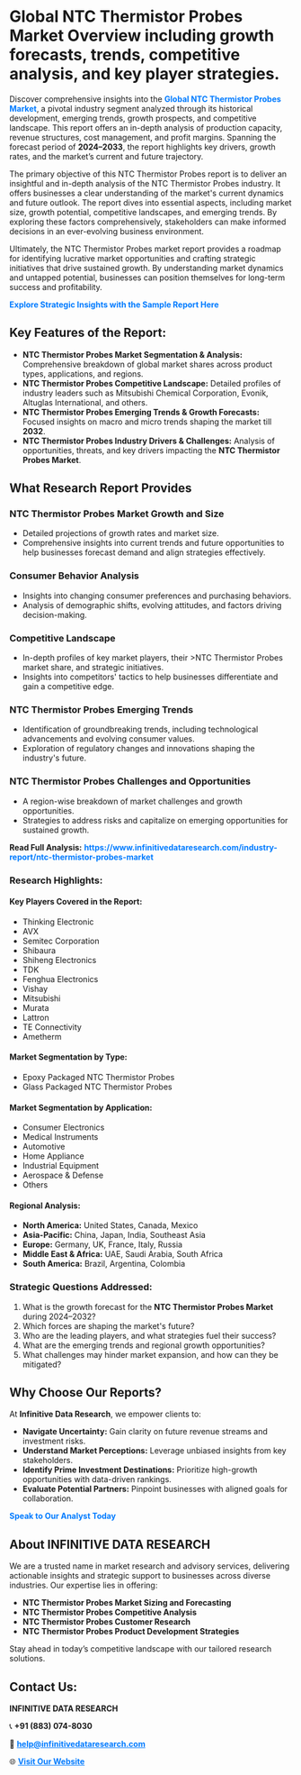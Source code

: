 <h1>Global NTC Thermistor Probes Market Overview including growth forecasts, trends, competitive analysis, and key player strategies.</h1>
<p>
Discover comprehensive insights into the 
<a href="https://www.infinitivedataresearch.com/industry-report/ntc-thermistor-probes-market" rel="dofollow" style="color: #007BFF; text-decoration: none;"><strong>Global NTC Thermistor Probes Market</strong></a>, a pivotal industry segment analyzed through its historical development, emerging trends, growth prospects, and competitive landscape. This report offers an in-depth analysis of production capacity, revenue structures, cost management, and profit margins. Spanning the forecast period of <strong>2024–2033</strong>, the report highlights key drivers, growth rates, and the market’s current and future trajectory.
</p>
<p>
The primary objective of this NTC Thermistor Probes report is to deliver an insightful and in-depth analysis of the NTC Thermistor Probes industry. It offers businesses a clear understanding of the market's current dynamics and future outlook. The report dives into essential aspects, including market size, growth potential, competitive landscapes, and emerging trends. By exploring these factors comprehensively, stakeholders can make informed decisions in an ever-evolving business environment.
</p>
<p>
Ultimately, the NTC Thermistor Probes market report provides a roadmap for identifying lucrative market opportunities and crafting strategic initiatives that drive sustained growth. By understanding market dynamics and untapped potential, businesses can position themselves for long-term success and profitability.
</p>
<p>
<a href="https://www.infinitivedataresearch.com/request-sample/reportId=106741" style="color: #007BFF; text-decoration: none;"><strong>Explore Strategic Insights with the Sample Report Here</strong></a>
</p>

<h2>Key Features of the Report:</h2>
<ul>
<li><strong>NTC Thermistor Probes Market Segmentation & Analysis:</strong> Comprehensive breakdown of global market shares across product types, applications, and regions.</li>
<li><strong>NTC Thermistor Probes Competitive Landscape:</strong> Detailed profiles of industry leaders such as Mitsubishi Chemical Corporation, Evonik, Altuglas International, and others.</li>
<li><strong>NTC Thermistor Probes Emerging Trends & Growth Forecasts:</strong> Focused insights on macro and micro trends shaping the market till <strong>2032</strong>.</li>
<li><strong>NTC Thermistor Probes Industry Drivers & Challenges:</strong> Analysis of opportunities, threats, and key drivers impacting the <strong>NTC Thermistor Probes Market</strong>.</li>
</ul>

<h2>What Research Report Provides</h2>
<h3>NTC Thermistor Probes Market Growth and Size</h3>
<ul>
<li>Detailed projections of growth rates and market size.</li>
<li>Comprehensive insights into current trends and future opportunities to help businesses forecast demand and align strategies effectively.</li>
</ul>

<h3>Consumer Behavior Analysis</h3>
<ul>
<li>Insights into changing consumer preferences and purchasing behaviors.</li>
<li>Analysis of demographic shifts, evolving attitudes, and factors driving decision-making.</li>
</ul>

<h3>Competitive Landscape</h3>
<ul>
<li>In-depth profiles of key market players, their >NTC Thermistor Probes market share, and strategic initiatives.</li>
<li>Insights into competitors' tactics to help businesses differentiate and gain a competitive edge.</li>
</ul>

<h3>NTC Thermistor Probes Emerging Trends</h3>
<ul>
<li>Identification of groundbreaking trends, including technological advancements and evolving consumer values.</li>
<li>Exploration of regulatory changes and innovations shaping the industry's future.</li>
</ul>

<h3>NTC Thermistor Probes Challenges and Opportunities</h3>
<ul>
<li>A region-wise breakdown of market challenges and growth opportunities.</li>
<li>Strategies to address risks and capitalize on emerging opportunities for sustained growth.</li>
</ul>
<p><strong>Read Full Analysis:</strong> <a href="https://www.infinitivedataresearch.com/industry-report/ntc-thermistor-probes-market" rel="dofollow" style="color: #007BFF; text-decoration: none;"><strong>https://www.infinitivedataresearch.com/industry-report/ntc-thermistor-probes-market</strong></a></p>
<h3>Research Highlights:</h3>
<h4>Key Players Covered in the Report:</h4>
<ul><li>Thinking Electronic</li><li>AVX</li><li>Semitec Corporation</li><li>Shibaura</li><li>Shiheng Electronics</li><li>TDK</li><li>Fenghua Electronics</li><li>Vishay</li><li>Mitsubishi</li><li>Murata</li><li>Lattron</li><li>TE Connectivity</li><li>Ametherm</li></ul>
<h4>Market Segmentation by Type:</h4>
<ul><li>Epoxy Packaged NTC Thermistor Probes</li><li>Glass Packaged NTC Thermistor Probes</li></ul>
<h4>Market Segmentation by Application:</h4>
<ul><li>Consumer Electronics</li><li>Medical Instruments</li><li>Automotive</li><li>Home Appliance</li><li>Industrial Equipment</li><li>Aerospace &amp; Defense</li><li>Others</li></ul>

<h4>Regional Analysis:</h4>
<ul>
<li><strong>North America:</strong> United States, Canada, Mexico</li>
<li><strong>Asia-Pacific:</strong> China, Japan, India, Southeast Asia</li>
<li><strong>Europe:</strong> Germany, UK, France, Italy, Russia</li>
<li><strong>Middle East & Africa:</strong> UAE, Saudi Arabia, South Africa</li>
<li><strong>South America:</strong> Brazil, Argentina, Colombia</li>
</ul>

<h3>Strategic Questions Addressed:</h3>
<ol>
<li>What is the growth forecast for the <strong>NTC Thermistor Probes Market</strong> during 2024–2032?</li>
<li>Which forces are shaping the market's future?</li>
<li>Who are the leading players, and what strategies fuel their success?</li>
<li>What are the emerging trends and regional growth opportunities?</li>
<li>What challenges may hinder market expansion, and how can they be mitigated?</li>
</ol>

<h2>Why Choose Our Reports?</h2>
<p>At <strong>Infinitive Data Research</strong>, we empower clients to:</p>
<ul>
<li><strong>Navigate Uncertainty:</strong> Gain clarity on future revenue streams and investment risks.</li>
<li><strong>Understand Market Perceptions:</strong> Leverage unbiased insights from key stakeholders.</li>
<li><strong>Identify Prime Investment Destinations:</strong> Prioritize high-growth opportunities with data-driven rankings.</li>
<li><strong>Evaluate Potential Partners:</strong> Pinpoint businesses with aligned goals for collaboration.</li>
</ul>
<p><a href="https://www.infinitivedataresearch.com/industry-report/ntc-thermistor-probes-market" rel="dofollow" style="color: #007BFF; text-decoration: none;"><strong>Speak to Our Analyst Today</strong></a></p>

<h2>About INFINITIVE DATA RESEARCH</h2>
<p>We are a trusted name in market research and advisory services, delivering actionable insights and strategic support to businesses across diverse industries. Our expertise lies in offering:</p>
<ul>
<li><strong>NTC Thermistor Probes Market Sizing and Forecasting</strong></li>
<li><strong>NTC Thermistor Probes Competitive Analysis</strong></li>
<li><strong>NTC Thermistor Probes Customer Research</strong></li>
<li><strong>NTC Thermistor Probes Product Development Strategies</strong></li>
</ul>
<p>Stay ahead in today’s competitive landscape with our tailored research solutions.</p>

<h2>Contact Us:</h2>
<p><strong>INFINITIVE DATA RESEARCH</strong></p>
<p>📞 <strong>+91 (883) 074-8030</strong></p>
<p>📧 <strong><a href="mailto:help@infinitivedataresearch.com" style="color: #007BFF;">help@infinitivedataresearch.com</a></strong></p>
<p>🌐 <strong><a href="https://www.infinitivedataresearch.com" rel="dofollow" style="color: #007BFF;">Visit Our Website</a></strong></p>